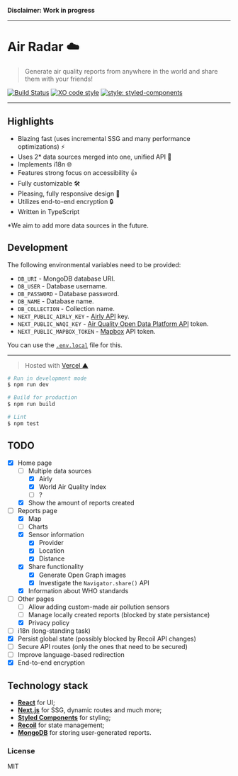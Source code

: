 **Disclaimer: Work in progress**

---

# Air Radar ☁️

> Generate air quality reports from anywhere in the world and share them with your friends!

[![Build Status](https://travis-ci.org/xxczaki/air-radar.svg?branch=master)](https://travis-ci.org/xxczaki/air-radar)
[![XO code style](https://img.shields.io/badge/code_style-XO-5ed9c7.svg)](https://github.com/xojs/xo)
[![style: styled-components](https://img.shields.io/badge/style-%F0%9F%92%85%20styled--components-orange.svg?colorB=daa357&colorA=db748e)](https://github.com/styled-components/styled-components)

---

## Highlights

- Blazing fast (uses incremental SSG and many performance optimizations) ⚡
- Uses 2* data sources merged into one, unified API 📑
- Implements i18n 🌐
- Features strong focus on accessibility 👍
- Fully customizable 🛠️
- Pleasing, fully responsive design 💅
- Utilizes end-to-end encryption 🔒
- Written in TypeScript

*We aim to add more data sources in the future.

## Development

The following environmental variables need to be provided:

* `DB_URI` - MongoDB database URI.
* `DB_USER` - Database username.
* `DB_PASSWORD` - Database password.
* `DB_NAME` - Database name.
* `DB_COLLECTION` - Collection name.
* `NEXT_PUBLIC_AIRLY_KEY` - [Airly API](https://developer.airly.eu/) key.
* `NEXT_PUBLIC_WAQI_KEY` - [Air Quality Open Data Platform API](https://aqicn.org/api/) token.
* `NEXT_PUBLIC_MAPBOX_TOKEN` - [Mapbox](https://www.mapbox.com/) API token.

You can use the [`.env.local`](https://nextjs.org/docs/basic-features/environment-variables#loading-environment-variables) file for this.

---

> Hosted with [Vercel ▲](https://vercel.com)

```bash
# Run in development mode
$ npm run dev

# Build for production
$ npm run build

# Lint
$ npm test
```

## TODO

- [x] Home page
	- [ ] Multiple data sources
		- [x] Airly
		- [x] World Air Quality Index
		- [ ] ?
	- [x] Show the amount of reports created
- [ ] Reports page
    - [x] Map
	- [ ] Charts
	- [x] Sensor information
		- [x] Provider
		- [x] Location
		- [x] Distance
	- [x] Share functionality
    	- [x] Generate Open Graph images
    	- [x] Investigate the `Navigator.share()` API
	- [x] Information about WHO standards
- [ ] Other pages
	- [ ] Allow adding custom-made air pollution sensors
	- [ ] Manage locally created reports (blocked by state persistance)
	- [x] Privacy policy
- [ ] i18n (long-standing task)
- [x] Persist global state (possibly blocked by Recoil API changes)
- [ ] Secure API routes (only the ones that need to be secured)
- [ ] Improve language-based redirection
- [x] End-to-end encryption

## Technology stack

- [**React**](https://reactjs.org/) for UI;
- [**Next.js**](https://nextjs.org/) for SSG, dynamic routes and much more;
- [**Styled Components**](https://styled-components.com/) for styling;
- [**Recoil**](https://recoiljs.org/) for state management;
- [**MongoDB**](https://www.mongodb.com/) for storing user-generated reports.

### License

MIT
